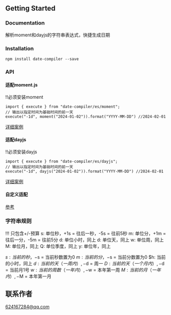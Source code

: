 ## Getting Started

### Documentation

解析moment和dayjs的字符串表达式，快捷生成日期

### Installation

```console
npm install date-compiler --save
```

### API

#### 适配moment.js
!!必须安装moment
```
import { execute } from "date-compiler/es/moment";
// 输出以指定时间为基础时间的前一天
execute("-1d", moment("2024-01-02")).format("YYYY-MM-DD") //2024-02-01
```
[详细案例](https://github.com/cqxx1990/date-compiler/blob/master/src/__test__/moment.test.ts)

#### 适配dayjs
!!必须安装dayjs
```
import { execute } from "date-compiler/es/dayjs";
// 输出以指定时间为基础时间的前一天
execute("-1d", dayjs("2024-01-02")).format("YYYY-MM-DD") //2024-02-01
```
[详细案例](https://github.com/cqxx1990/date-compiler/blob/master/src/__test__/dayjs.test.ts)

#### 自定义适配

[参考](./src/moment.ts)

### 字符串规则

!!! 只包含+/-预算
s: 单位秒，+1s = 往后一秒，-5s = 往前5秒
m: 单位分，+1m = 往后一分，-5m = 往前5分
d: 单位小时，同上
d: 单位天，同上
w: 单位周，同上
M: 单位月，同上
Q: 单位季度，同上
y: 单位年，同上

$s: 当前的秒，-$s = 当前秒数置为0
$m: 当前的分，-$s = 当前分数置为0
$h: 当前的小时，同上
$d: 当前的天（一周内）,-$d = 周一
$D: 当前的天（一个月内）,-$d = 当前月1号
$w: 当前的周数（一年内）,-$w = 本年第一周
$M: 当前的月（一年内）,-$M = 本年第一月

## 联系作者

624167284@qq.com